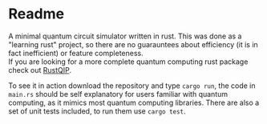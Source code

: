 # Readme

A minimal quantum circuit simulator written in rust.  This was done as a "learning rust" project, so 
there are no guarauntees about efficiency (it is in fact inefficient) or feature completeness.  
If you are looking for a more complete quantum computing rust package check out 
[RustQIP](https://github.com/Renmusxd/RustQIP).  

To see it in action download the repository and type `cargo run`, the code in `main.rs` should 
be self explanatory for users familiar with quantum computing, as it mimics
most quantum computing libraries.  There are also a set of unit
tests included, to run them use `cargo test`.